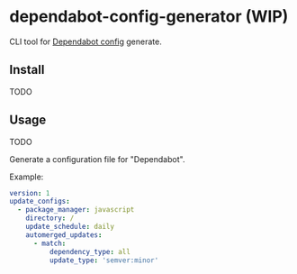 # dependabot-config-generator (WIP)

CLI tool for [Dependabot config](https://dependabot.com/docs/config-file/) generate.

## Install

TODO

## Usage

TODO

Generate a configuration file for "Dependabot".

Example:

```yaml
version: 1
update_configs:
  - package_manager: javascript
    directory: /
    update_schedule: daily
    automerged_updates:
      - match:
          dependency_type: all
          update_type: 'semver:minor'
```

